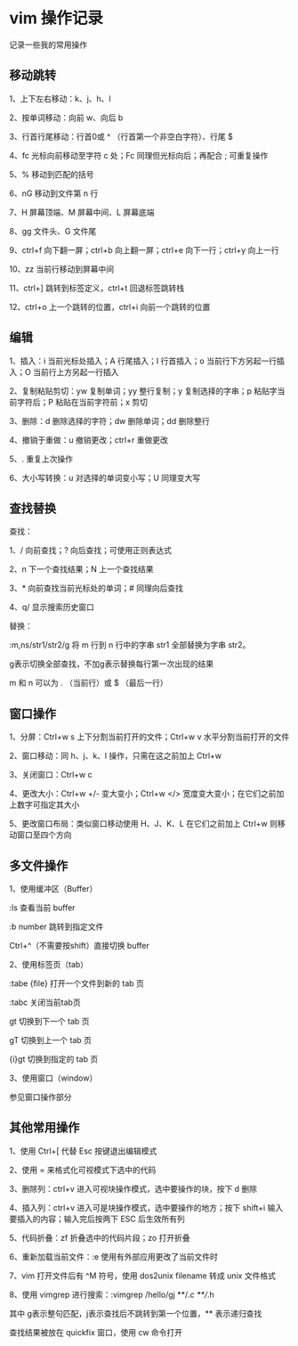 # vim 操作记录

记录一些我的常用操作

## 移动跳转

1、上下左右移动：k、j、h、l

2、按单词移动：向前 w、向后 b

3、行首行尾移动：行首0或 ^ （行首第一个非空白字符）、行尾 $

4、fc 光标向前移动至字符 c 处；Fc 同理但光标向后；再配合 ; 可重复操作

5、% 移动到匹配的括号

6、nG 移动到文件第 n 行

7、H 屏幕顶端、M 屏幕中间、L 屏幕底端

8、gg 文件头、G 文件尾

9、ctrl+f 向下翻一屏；ctrl+b 向上翻一屏；ctrl+e 向下一行；ctrl+y 向上一行

10、zz 当前行移动到屏幕中间

11、ctrl+] 跳转到标签定义，ctrl+t 回退标签跳转栈

12、ctrl+o 上一个跳转的位置，ctrl+i 向前一个跳转的位置

## 编辑

1、插入：i 当前光标处插入；A 行尾插入；I 行首插入；o 当前行下方另起一行插入；O 当前行上方另起一行插入

2、复制粘贴剪切：yw 复制单词；yy 整行复制；y 复制选择的字串；p 粘贴字当前字符后；P 粘贴在当前字符前；x 剪切

3、删除：d 删除选择的字符；dw 删除单词；dd 删除整行

4、撤销于重做：u 撤销更改；ctrl+r 重做更改

5、. 重复上次操作

6、大小写转换：u 对选择的单词变小写；U 同理变大写


## 查找替换

查找：

1、/ 向前查找；? 向后查找；可使用正则表达式

2、n 下一个查找结果；N 上一个查找结果

3、* 向前查找当前光标处的单词；# 同理向后查找

4、q/ 显示搜索历史窗口


替换：

 :m,ns/str1/str2/g 将 m 行到 n 行中的字串 str1 全部替换为字串 str2。

g表示切换全部查找，不加g表示替换每行第一次出现的结果

m 和 n 可以为 . （当前行）或 $ （最后一行）

## 窗口操作

1、分屏：Ctrl+w s 上下分割当前打开的文件；Ctrl+w v 水平分割当前打开的文件

2、窗口移动：同 h、j、k、l 操作，只需在这之前加上 Ctrl+w

3、关闭窗口：Ctrl+w c

4、更改大小：Ctrl+w +/- 变大变小；Ctrl+w </> 宽度变大变小；在它们之前加上数字可指定其大小

5、更改窗口布局：类似窗口移动使用 H、J、K、L 在它们之前加上 Ctrl+w 则移动窗口至四个方向

## 多文件操作

1、使用缓冲区（Buffer）

:ls 查看当前 buffer

:b number 跳转到指定文件

Ctrl+^（不需要按shift）直接切换 buffer

2、使用标签页（tab）

:tabe {file} 打开一个文件到新的 tab 页

:tabc 关闭当前tab页

gt 切换到下一个 tab 页

gT 切换到上一个 tab 页

{i}gt 切换到指定的 tab 页

3、使用窗口（window）

参见窗口操作部分

## 其他常用操作

1、使用 Ctrl+[ 代替 Esc 按键退出编辑模式

2、使用 = 来格式化可视模式下选中的代码

3、删除列：ctrl+v 进入可视块操作模式，选中要操作的块，按下 d 删除

4、插入列：ctrl+v 进入可是块操作模式，选中要操作的地方；按下 shift+i 输入要插入的内容；输入完后按两下 ESC 后生效所有列

5、代码折叠：zf 折叠选中的代码片段；zo 打开折叠

6、重新加载当前文件：:e 使用有外部应用更改了当前文件时

7、vim 打开文件后有 ^M 符号，使用 dos2unix filename 转成 unix 文件格式

8、使用 vimgrep 进行搜索：:vimgrep /hello/gj **/*.c **/*.h

其中 g表示整句匹配，j表示查找后不跳转到第一个位置，** 表示递归查找

查找结果被放在 quickfix 窗口，使用 cw 命令打开




